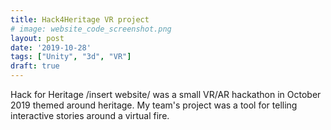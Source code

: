 ```yaml
---
title: Hack4Heritage VR project
# image: website_code_screenshot.png
layout: post
date: '2019-10-28'
tags: ["Unity", "3d", "VR"]
draft: true
---
```


Hack for Heritage /insert website/ was a small VR/AR hackathon in October 2019 themed around heritage. My team's project was a tool for telling interactive stories around a virtual fire. 


